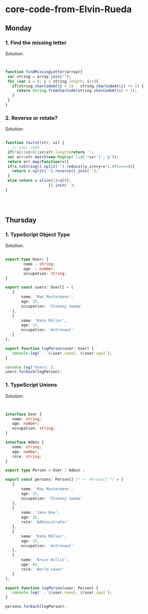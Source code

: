 # core-code-from-Elvin-Rueda


## Monday




### 1. Find the missing letter




Solution:
 
 
 ```Javascript
 
 
 function findMissingLetter(array){
  var string = array.join("");
  for (var i = 0; i < string.length; i++){
    if(string.charCodeAt(i + 1) - string.charCodeAt(i) != 1) {
      return String.fromCharCode(string.charCodeAt(i) + 1);
    }
  }
}

```


### 2. Reverse or rotate?




Solution:
 
 
 ```Javascript
 
 function revrot(str, sz) {
    // your code
  if(!sz||sz<0||sz>str.length)return '';
  var arr=str.match(new RegExp('\\d{'+sz+'}','g'));
  return arr.map(function(x){
  if(x.toString().split('').reduce((y,x)=>y+x*1,0)%2===0){
    return x.split('').reverse().join('');
  }
  else return x.slice(1)+x[0];
                    }).join('');
}
  
  
  
 ```
 
 
 
 
 ## Thursday




### 1. TypeScript Object Type




Solution:
 
 
 ```TypeScript
 
 export type User= {
         name : string;
         age  : number;
         occupation: string;
}

export const users: User[] = [
    {
        name: 'Max Mustermann',
        age: 25,
        occupation: 'Chimney sweep'
    },
    {
        name: 'Kate Müller',
        age: 23,
        occupation: 'Astronaut'
    }
];

export function logPerson(user: User) {
    console.log(` - ${user.name}, ${user.age}`);
}

console.log('Users:');
users.forEach(logPerson);

```

### 1. TypeScript Unions 




Solution:
 
 
 ```TypeScript
 
 
 interface User {
    name: string;
    age: number;
    occupation: string;
}

interface Admin {
    name: string;
    age: number;
    role: string;
}

export type Person = User | Admin ;

export const persons: Person[] /* <- Person[] */ = [
    {
        name: 'Max Mustermann',
        age: 25,
        occupation: 'Chimney sweep'
    },
    {
        name: 'Jane Doe',
        age: 32,
        role: 'Administrator'
    },
    {
        name: 'Kate Müller',
        age: 23,
        occupation: 'Astronaut'
    },
    {
        name: 'Bruce Willis',
        age: 64,
        role: 'World saver'
    }
];

export function logPerson(user: Person) {
    console.log(` - ${user.name}, ${user.age}`);
}

persons.forEach(logPerson);

```


